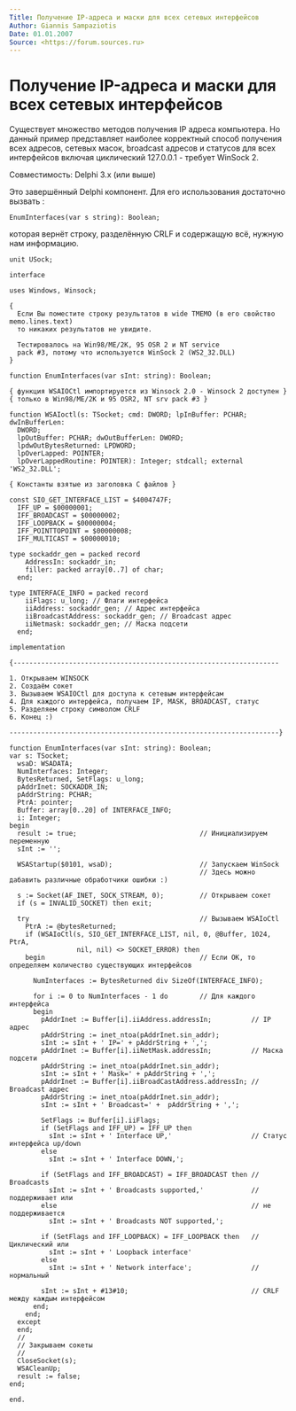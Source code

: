 ```yaml
---
Title: Получение IP-адреса и маски для всех сетевых интерфейсов
Author: Giannis Sampaziotis
Date: 01.01.2007
Source: <https://forum.sources.ru>
---
```



Получение IP-адреса и маски для всех сетевых интерфейсов
========================================================

Существует множество методов получения IP адреса компьютера. Но данный
пример представляет наиболее корректный способ получения всех адресов,
сетевых масок, broadcast адресов и статусов для всех интерфейсов включая
циклический 127.0.0.1 - требует WinSock 2.

Совместимость: Delphi 3.х (или выше)

Это завершённый Delphi компонент. Для его использования достаточно
вызвать :

    EnumInterfaces(var s string): Boolean;

которая вернёт строку, разделённую CRLF и содержащую всё, нужную нам
информацию.

    unit USock; 
     
    interface 
     
    uses Windows, Winsock; 
     
    { 
      Если Вы поместите строку результатов в wide TMEMO (в его свойство memo.lines.text)
      то никаких результатов не увидите. 
     
      Тестировалось на Win98/ME/2K, 95 OSR 2 и NT service 
      pack #3, потому что используется WinSock 2 (WS2_32.DLL) 
    } 
     
    function EnumInterfaces(var sInt: string): Boolean; 
     
    { функция WSAIOCtl импортируется из Winsock 2.0 - Winsock 2 доступен } 
    { только в Win98/ME/2K и 95 OSR2, NT srv pack #3 } 
     
    function WSAIoctl(s: TSocket; cmd: DWORD; lpInBuffer: PCHAR; dwInBufferLen: 
      DWORD; 
      lpOutBuffer: PCHAR; dwOutBufferLen: DWORD; 
      lpdwOutBytesReturned: LPDWORD; 
      lpOverLapped: POINTER; 
      lpOverLappedRoutine: POINTER): Integer; stdcall; external 'WS2_32.DLL'; 
     
    { Константы взятые из заголовка C файлов } 
     
    const SIO_GET_INTERFACE_LIST = $4004747F; 
      IFF_UP = $00000001; 
      IFF_BROADCAST = $00000002; 
      IFF_LOOPBACK = $00000004; 
      IFF_POINTTOPOINT = $00000008; 
      IFF_MULTICAST = $00000010; 
     
    type sockaddr_gen = packed record 
        AddressIn: sockaddr_in; 
        filler: packed array[0..7] of char; 
      end; 
     
    type INTERFACE_INFO = packed record 
        iiFlags: u_long; // Флаги интерфейса 
        iiAddress: sockaddr_gen; // Адрес интерфейса 
        iiBroadcastAddress: sockaddr_gen; // Broadcast адрес 
        iiNetmask: sockaddr_gen; // Маска подсети 
      end; 
     
    implementation 
     
    {------------------------------------------------------------------- 
     
    1. Открываем WINSOCK 
    2. Создаём сокет 
    3. Вызываем WSAIOCtl для доступа к сетевым интерфейсам 
    4. Для каждого интерфейса, получаем IP, MASK, BROADCAST, статус 
    5. Разделяем строку символом CRLF  
    6. Конец :) 
     
    --------------------------------------------------------------------} 
     
    function EnumInterfaces(var sInt: string): Boolean; 
    var s: TSocket; 
      wsaD: WSADATA; 
      NumInterfaces: Integer; 
      BytesReturned, SetFlags: u_long; 
      pAddrInet: SOCKADDR_IN; 
      pAddrString: PCHAR; 
      PtrA: pointer; 
      Buffer: array[0..20] of INTERFACE_INFO; 
      i: Integer; 
    begin 
      result := true;                               // Инициализируем переменную 
      sInt := ''; 
     
      WSAStartup($0101, wsaD);                      // Запускаем WinSock 
                                                    // Здесь можно дабавить различные обработчики ошибки :) 
     
      s := Socket(AF_INET, SOCK_STREAM, 0);         // Открываем сокет 
      if (s = INVALID_SOCKET) then exit; 
     
      try                                           // Вызываем WSAIoCtl 
        PtrA := @bytesReturned; 
        if (WSAIoCtl(s, SIO_GET_INTERFACE_LIST, nil, 0, @Buffer, 1024, PtrA,
                     nil, nil) <> SOCKET_ERROR) then 
        begin                                       // Если OK, то определяем количество существующих интерфейсов 
     
          NumInterfaces := BytesReturned div SizeOf(INTERFACE_INFO); 
     
          for i := 0 to NumInterfaces - 1 do        // Для каждого интерфейса 
          begin 
            pAddrInet := Buffer[i].iiAddress.addressIn;          // IP адрес 
            pAddrString := inet_ntoa(pAddrInet.sin_addr); 
            sInt := sInt + ' IP=' + pAddrString + ','; 
            pAddrInet := Buffer[i].iiNetMask.addressIn;          // Маска подсети 
            pAddrString := inet_ntoa(pAddrInet.sin_addr); 
            sInt := sInt + ' Mask=' + pAddrString + ','; 
            pAddrInet := Buffer[i].iiBroadCastAddress.addressIn; // Broadcast адрес 
            pAddrString := inet_ntoa(pAddrInet.sin_addr); 
            sInt := sInt + ' Broadcast=' +  pAddrString + ','; 
     
            SetFlags := Buffer[i].iiFlags; 
            if (SetFlags and IFF_UP) = IFF_UP then 
              sInt := sInt + ' Interface UP,'                    // Статус интерфейса up/down 
            else 
              sInt := sInt + ' Interface DOWN,'; 
     
            if (SetFlags and IFF_BROADCAST) = IFF_BROADCAST then // Broadcasts 
              sInt := sInt + ' Broadcasts supported,'            // поддерживает или 
            else                                                 // не поддерживается 
              sInt := sInt + ' Broadcasts NOT supported,'; 
     
            if (SetFlags and IFF_LOOPBACK) = IFF_LOOPBACK then   // Циклический или 
              sInt := sInt + ' Loopback interface' 
            else 
              sInt := sInt + ' Network interface';               // нормальный 
     
            sInt := sInt + #13#10;                               // CRLF между каждым интерфейсом 
          end; 
        end; 
      except 
      end; 
      // 
      // Закрываем сокеты 
      // 
      CloseSocket(s); 
      WSACleanUp; 
      result := false; 
    end; 
     
    end.

